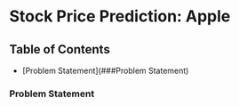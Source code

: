 # Stock Price Prediction: Apple 

## Table of Contents
- [Problem Statement](###Problem Statement)


### Problem Statement
